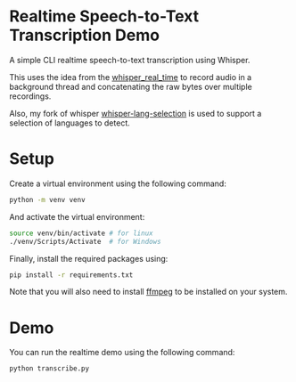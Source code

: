 # Realtime Speech-to-Text Transcription Demo
A simple CLI realtime speech-to-text transcription using Whisper.

This uses the idea from the [whisper_real_time](https://github.com/studentofkyoto/whisper_real_time) to record audio in a background thread and concatenating the raw bytes over multiple recordings.

Also, my fork of whisper [whisper-lang-selection](https://github.com/kimaust/whisper-lang-selection) is used to support a selection of languages to detect.

# Setup
Create a virtual environment using the following command:
```bash
python -m venv venv
```

And activate the virtual environment:
```bash
source venv/bin/activate # for linux
./venv/Scripts/Activate  # for Windows
```

Finally, install the required packages using:

```bash
pip install -r requirements.txt
```

Note that you will also need to install [ffmpeg](https://ffmpeg.org) to be installed on your system.

# Demo
You can run the realtime demo using the following command:
```bash
python transcribe.py
```